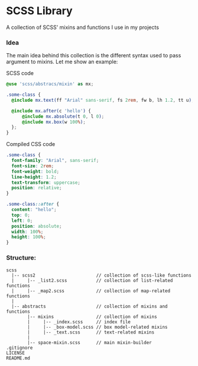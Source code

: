 # SCSS Library

A collection of SCSS' mixins and functions I use in my projects


### Idea
The main idea behind this collection is the different syntax used to pass argument to mixins. Let me show an example:

SCSS code
```scss
@use 'scss/abstracs/mixin' as mx;

.some-class {
  @include mx.text(ff "Arial" sans-serif, fs 2rem, fw b, lh 1.2, tt u);

  @include mx.after(c 'hello') {
      @include mx.absolute(t 0, l 0);
      @include mx.box(w 100%);
  };
}
```

Compiled CSS code
```css
.some-class {
  font-family: "Arial", sans-serif;
  font-size: 2rem;
  font-weight: bold;
  line-height: 1.2;
  text-transform: uppercase;
  position: relative;
}

.some-class::after {
  content: "hello";
  top: 0;
  left: 0;
  position: absolute;
  width: 100%;
  height: 100%;
}
```



### Structure:
```
scss
  |-- scss2                       // collection of scss-like functions
  |     |-- _list2.scss           // collection of list-related functions
  |     |-- _map2.scss            // collection of map-related  functions
  |
  |-- abstracts                   // collection of mixins and functions
        |-- mixins                // collection of mixins
        |     |-- _index.scss     // index file
        |     |-- _box-model.scss // box model-related mixins
        |     |-- _text.scss      // text-related mixins
        |
        |-- space-mixin.scss      // main mixin-builder
.gitignore
LICENSE
README.md
```
